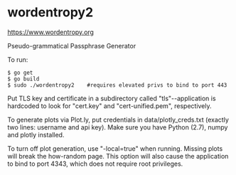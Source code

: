 wordentropy2
============

https://www.wordentropy.org

Pseudo-grammatical Passphrase Generator

To run:

```
$ go get
$ go build
$ sudo ./wordentropy2    #requires elevated privs to bind to port 443
```

Put TLS key and certificate in a subdirectory called "tls"--application is hardcoded to look for "cert.key" and "cert-unified.pem", respectively.

To generate plots via Plot.ly, put credentials in data/plotly_creds.txt (exactly two lines: username and api key). Make sure you have Python (2.7), numpy and plotly installed.

To turn off plot generation, use "-local=true" when running. Missing plots will break the how-random page. This option will also cause the application to bind to port 4343, which does not require root privileges.
